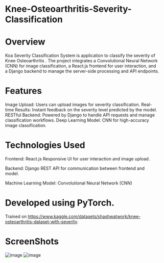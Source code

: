 # Knee-Osteoarthritis-Severity-Classification

# Overview

Koa Severity Classification System is application to classify the severity of Knee Osteoarthritis . The project integrates a Convolutional Neural Network (CNN) for image classification, a React.js frontend for user interaction, and a Django backend to manage the server-side processing and API endpoints.

# Features

Image Upload: Users can upload images for severity classification.
Real-time Results: Instant feedback on the severity level predicted by the model.
RESTful Backend: Powered by Django to handle API requests and manage classification workflows.
Deep Learning Model: CNN for high-accuracy image classification.

# Technologies Used

Frontend: React.js
Responsive UI for user interaction and image upload.

Backend: Django
REST API for communication between frontend and model.

Machine Learning Model: Convolutional Neural Network (CNN)

# Developed using PyTorch.

Trained on https://www.kaggle.com/datasets/shashwatwork/knee-osteoarthritis-dataset-with-severity.

# ScreenShots
![image](https://github.com/user-attachments/assets/1d2f0a8c-873c-4432-bca7-6188ffd54b56)
![image](https://github.com/user-attachments/assets/05641a32-e5fc-4c20-8ea6-6ad2168b4923)




